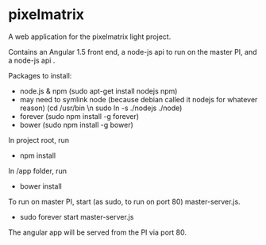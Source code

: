 # pixelmatrix
A web application for the pixelmatrix light project.

Contains an Angular 1.5 front end, a node-js api to run on the master PI, and a node-js api .

Packages to install:
- node.js & npm (sudo apt-get install nodejs npm)
- may need to symlink node (because debian called it nodejs for whatever reason) (cd /usr/bin \n sudo ln -s ./nodejs ./node)
- forever (sudo npm install -g forever)
- bower (sudo npm install -g bower)

In project root, run
- npm install

In /app folder, run
- bower install

To run on master PI, start (as sudo, to run on port 80) master-server.js. 
- sudo forever start master-server.js

The angular app will be served from the PI via port 80.
